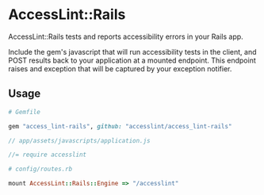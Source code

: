 # AccessLint::Rails

AccessLint::Rails tests and reports accessibility errors in your Rails app.

Include the gem's javascript that will run accessibility tests in the client,
and POST results back to your application at a mounted endpoint. This endpoint
raises and exception that will be captured by your exception notifier.

## Usage

```ruby
# Gemfile

gem "access_lint-rails", github: "accesslint/access_lint-rails"
```

```javascript
// app/assets/javascripts/application.js

//= require accesslint
```

```ruby
# config/routes.rb

mount AccessLint::Rails::Engine => "/accesslint"
```
